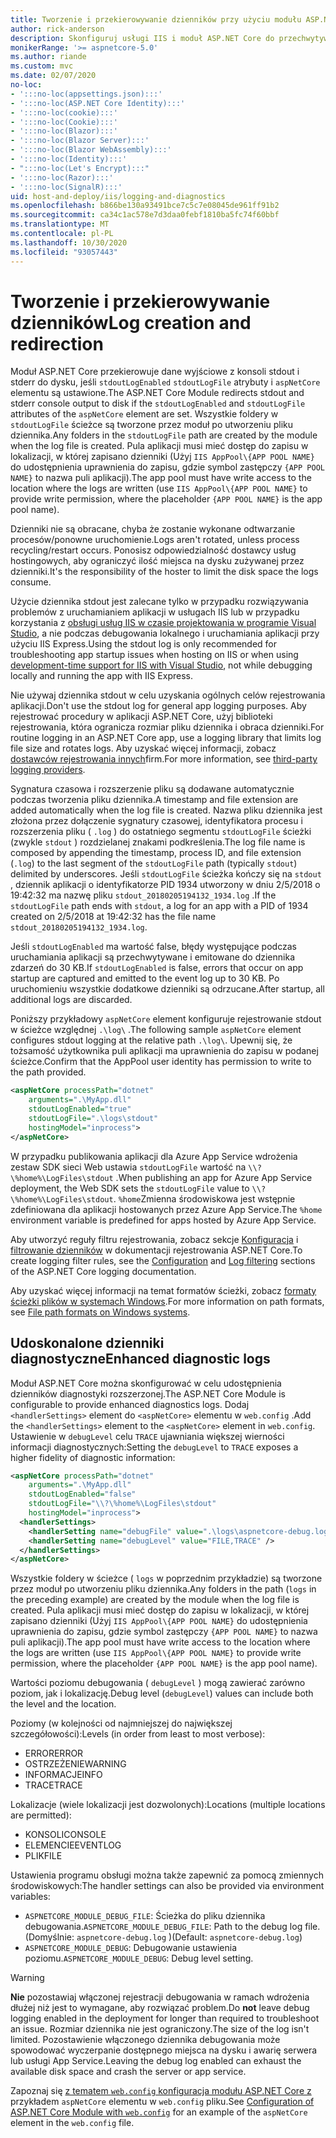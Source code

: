 ```yaml
---
title: Tworzenie i przekierowywanie dzienników przy użyciu modułu ASP.NET Core
author: rick-anderson
description: Skonfiguruj usługi IIS i moduł ASP.NET Core do przechwytywania dzienników i informacji diagnostycznych.
monikerRange: '>= aspnetcore-5.0'
ms.author: riande
ms.custom: mvc
ms.date: 02/07/2020
no-loc:
- ':::no-loc(appsettings.json):::'
- ':::no-loc(ASP.NET Core Identity):::'
- ':::no-loc(cookie):::'
- ':::no-loc(Cookie):::'
- ':::no-loc(Blazor):::'
- ':::no-loc(Blazor Server):::'
- ':::no-loc(Blazor WebAssembly):::'
- ':::no-loc(Identity):::'
- ":::no-loc(Let's Encrypt):::"
- ':::no-loc(Razor):::'
- ':::no-loc(SignalR):::'
uid: host-and-deploy/iis/logging-and-diagnostics
ms.openlocfilehash: b866be130a93491bce7c5c7e08045de961ff91b2
ms.sourcegitcommit: ca34c1ac578e7d3daa0febf1810ba5fc74f60bbf
ms.translationtype: MT
ms.contentlocale: pl-PL
ms.lasthandoff: 10/30/2020
ms.locfileid: "93057443"
---
```

# <a name="log-creation-and-redirection"></a><span data-ttu-id="1be0f-103">Tworzenie i przekierowywanie dzienników</span><span class="sxs-lookup"><span data-stu-id="1be0f-103">Log creation and redirection</span></span>

<span data-ttu-id="1be0f-104">Moduł ASP.NET Core przekierowuje dane wyjściowe z konsoli stdout i stderr do dysku, jeśli `stdoutLogEnabled` `stdoutLogFile` atrybuty i `aspNetCore` elementu są ustawione.</span><span class="sxs-lookup"><span data-stu-id="1be0f-104">The ASP.NET Core Module redirects stdout and stderr console output to disk if the `stdoutLogEnabled` and `stdoutLogFile` attributes of the `aspNetCore` element are set.</span></span> <span data-ttu-id="1be0f-105">Wszystkie foldery w `stdoutLogFile` ścieżce są tworzone przez moduł po utworzeniu pliku dziennika.</span><span class="sxs-lookup"><span data-stu-id="1be0f-105">Any folders in the `stdoutLogFile` path are created by the module when the log file is created.</span></span> <span data-ttu-id="1be0f-106">Pula aplikacji musi mieć dostęp do zapisu w lokalizacji, w której zapisano dzienniki (Użyj `IIS AppPool\{APP POOL NAME}` do udostępnienia uprawnienia do zapisu, gdzie symbol zastępczy `{APP POOL NAME}` to nazwa puli aplikacji).</span><span class="sxs-lookup"><span data-stu-id="1be0f-106">The app pool must have write access to the location where the logs are written (use `IIS AppPool\{APP POOL NAME}` to provide write permission, where the placeholder `{APP POOL NAME}` is the app pool name).</span></span>

<span data-ttu-id="1be0f-107">Dzienniki nie są obracane, chyba że zostanie wykonane odtwarzanie procesów/ponowne uruchomienie.</span><span class="sxs-lookup"><span data-stu-id="1be0f-107">Logs aren't rotated, unless process recycling/restart occurs.</span></span> <span data-ttu-id="1be0f-108">Ponosisz odpowiedzialność dostawcy usług hostingowych, aby ograniczyć ilość miejsca na dysku zużywanej przez dzienniki.</span><span class="sxs-lookup"><span data-stu-id="1be0f-108">It's the responsibility of the hoster to limit the disk space the logs consume.</span></span>

<span data-ttu-id="1be0f-109">Użycie dziennika stdout jest zalecane tylko w przypadku rozwiązywania problemów z uruchamianiem aplikacji w usługach IIS lub w przypadku korzystania z [obsługi usług IIS w czasie projektowania w programie Visual Studio](xref:host-and-deploy/iis/development-time-iis-support), a nie podczas debugowania lokalnego i uruchamiania aplikacji przy użyciu IIS Express.</span><span class="sxs-lookup"><span data-stu-id="1be0f-109">Using the stdout log is only recommended for troubleshooting app startup issues when hosting on IIS or when using [development-time support for IIS with Visual Studio](xref:host-and-deploy/iis/development-time-iis-support), not while debugging locally and running the app with IIS Express.</span></span>

<span data-ttu-id="1be0f-110">Nie używaj dziennika stdout w celu uzyskania ogólnych celów rejestrowania aplikacji.</span><span class="sxs-lookup"><span data-stu-id="1be0f-110">Don't use the stdout log for general app logging purposes.</span></span> <span data-ttu-id="1be0f-111">Aby rejestrować procedury w aplikacji ASP.NET Core, użyj biblioteki rejestrowania, która ogranicza rozmiar pliku dziennika i obraca dzienniki.</span><span class="sxs-lookup"><span data-stu-id="1be0f-111">For routine logging in an ASP.NET Core app, use a logging library that limits log file size and rotates logs.</span></span> <span data-ttu-id="1be0f-112">Aby uzyskać więcej informacji, zobacz [dostawców rejestrowania innych](xref:fundamentals/logging/index#third-party-logging-providers)firm.</span><span class="sxs-lookup"><span data-stu-id="1be0f-112">For more information, see [third-party logging providers](xref:fundamentals/logging/index#third-party-logging-providers).</span></span>

<span data-ttu-id="1be0f-113">Sygnatura czasowa i rozszerzenie pliku są dodawane automatycznie podczas tworzenia pliku dziennika.</span><span class="sxs-lookup"><span data-stu-id="1be0f-113">A timestamp and file extension are added automatically when the log file is created.</span></span> <span data-ttu-id="1be0f-114">Nazwa pliku dziennika jest złożona przez dołączenie sygnatury czasowej, identyfikatora procesu i rozszerzenia pliku ( `.log` ) do ostatniego segmentu `stdoutLogFile` ścieżki (zwykle `stdout` ) rozdzielanej znakami podkreślenia.</span><span class="sxs-lookup"><span data-stu-id="1be0f-114">The log file name is composed by appending the timestamp, process ID, and file extension (`.log`) to the last segment of the `stdoutLogFile` path (typically `stdout`) delimited by underscores.</span></span> <span data-ttu-id="1be0f-115">Jeśli `stdoutLogFile` ścieżka kończy się na `stdout` , dziennik aplikacji o identyfikatorze PID 1934 utworzony w dniu 2/5/2018 o 19:42:32 ma nazwę pliku `stdout_20180205194132_1934.log` .</span><span class="sxs-lookup"><span data-stu-id="1be0f-115">If the `stdoutLogFile` path ends with `stdout`, a log for an app with a PID of 1934 created on 2/5/2018 at 19:42:32 has the file name `stdout_20180205194132_1934.log`.</span></span>

<span data-ttu-id="1be0f-116">Jeśli `stdoutLogEnabled` ma wartość false, błędy występujące podczas uruchamiania aplikacji są przechwytywane i emitowane do dziennika zdarzeń do 30 KB.</span><span class="sxs-lookup"><span data-stu-id="1be0f-116">If `stdoutLogEnabled` is false, errors that occur on app startup are captured and emitted to the event log up to 30 KB.</span></span> <span data-ttu-id="1be0f-117">Po uruchomieniu wszystkie dodatkowe dzienniki są odrzucane.</span><span class="sxs-lookup"><span data-stu-id="1be0f-117">After startup, all additional logs are discarded.</span></span>

<span data-ttu-id="1be0f-118">Poniższy przykładowy `aspNetCore` element konfiguruje rejestrowanie stdout w ścieżce względnej `.\log\` .</span><span class="sxs-lookup"><span data-stu-id="1be0f-118">The following sample `aspNetCore` element configures stdout logging at the relative path `.\log\`.</span></span> <span data-ttu-id="1be0f-119">Upewnij się, że tożsamość użytkownika puli aplikacji ma uprawnienia do zapisu w podanej ścieżce.</span><span class="sxs-lookup"><span data-stu-id="1be0f-119">Confirm that the AppPool user identity has permission to write to the path provided.</span></span>

```xml
<aspNetCore processPath="dotnet"
    arguments=".\MyApp.dll"
    stdoutLogEnabled="true"
    stdoutLogFile=".\logs\stdout"
    hostingModel="inprocess">
</aspNetCore>
```

<span data-ttu-id="1be0f-120">W przypadku publikowania aplikacji dla Azure App Service wdrożenia zestaw SDK sieci Web ustawia `stdoutLogFile` wartość na `\\?\%home%\LogFiles\stdout` .</span><span class="sxs-lookup"><span data-stu-id="1be0f-120">When publishing an app for Azure App Service deployment, the Web SDK sets the `stdoutLogFile` value to `\\?\%home%\LogFiles\stdout`.</span></span> <span data-ttu-id="1be0f-121">`%home`Zmienna środowiskowa jest wstępnie zdefiniowana dla aplikacji hostowanych przez Azure App Service.</span><span class="sxs-lookup"><span data-stu-id="1be0f-121">The `%home` environment variable is predefined for apps hosted by Azure App Service.</span></span>

<span data-ttu-id="1be0f-122">Aby utworzyć reguły filtru rejestrowania, zobacz sekcje [Konfiguracja](xref:fundamentals/logging/index#log-filtering) i [filtrowanie dzienników](xref:fundamentals/logging/index#log-filtering) w dokumentacji rejestrowania ASP.NET Core.</span><span class="sxs-lookup"><span data-stu-id="1be0f-122">To create logging filter rules, see the [Configuration](xref:fundamentals/logging/index#log-filtering) and [Log filtering](xref:fundamentals/logging/index#log-filtering) sections of the ASP.NET Core logging documentation.</span></span>

<span data-ttu-id="1be0f-123">Aby uzyskać więcej informacji na temat formatów ścieżki, zobacz [formaty ścieżki plików w systemach Windows](/dotnet/standard/io/file-path-formats).</span><span class="sxs-lookup"><span data-stu-id="1be0f-123">For more information on path formats, see [File path formats on Windows systems](/dotnet/standard/io/file-path-formats).</span></span>

## <a name="enhanced-diagnostic-logs"></a><span data-ttu-id="1be0f-124">Udoskonalone dzienniki diagnostyczne</span><span class="sxs-lookup"><span data-stu-id="1be0f-124">Enhanced diagnostic logs</span></span>

<span data-ttu-id="1be0f-125">Moduł ASP.NET Core można skonfigurować w celu udostępnienia dzienników diagnostyki rozszerzonej.</span><span class="sxs-lookup"><span data-stu-id="1be0f-125">The ASP.NET Core Module is configurable to provide enhanced diagnostics logs.</span></span> <span data-ttu-id="1be0f-126">Dodaj `<handlerSettings>` element do `<aspNetCore>` elementu w `web.config` .</span><span class="sxs-lookup"><span data-stu-id="1be0f-126">Add the `<handlerSettings>` element to the `<aspNetCore>` element in `web.config`.</span></span> <span data-ttu-id="1be0f-127">Ustawienie w `debugLevel` celu `TRACE` ujawniania większej wierności informacji diagnostycznych:</span><span class="sxs-lookup"><span data-stu-id="1be0f-127">Setting the `debugLevel` to `TRACE` exposes a higher fidelity of diagnostic information:</span></span>

```xml
<aspNetCore processPath="dotnet"
    arguments=".\MyApp.dll"
    stdoutLogEnabled="false"
    stdoutLogFile="\\?\%home%\LogFiles\stdout"
    hostingModel="inprocess">
  <handlerSettings>
    <handlerSetting name="debugFile" value=".\logs\aspnetcore-debug.log" />
    <handlerSetting name="debugLevel" value="FILE,TRACE" />
  </handlerSettings>
</aspNetCore>
```

<span data-ttu-id="1be0f-128">Wszystkie foldery w ścieżce ( `logs` w poprzednim przykładzie) są tworzone przez moduł po utworzeniu pliku dziennika.</span><span class="sxs-lookup"><span data-stu-id="1be0f-128">Any folders in the path (`logs` in the preceding example) are created by the module when the log file is created.</span></span> <span data-ttu-id="1be0f-129">Pula aplikacji musi mieć dostęp do zapisu w lokalizacji, w której zapisano dzienniki (Użyj `IIS AppPool\{APP POOL NAME}` do udostępnienia uprawnienia do zapisu, gdzie symbol zastępczy `{APP POOL NAME}` to nazwa puli aplikacji).</span><span class="sxs-lookup"><span data-stu-id="1be0f-129">The app pool must have write access to the location where the logs are written (use `IIS AppPool\{APP POOL NAME}` to provide write permission, where the placeholder `{APP POOL NAME}` is the app pool name).</span></span>

<span data-ttu-id="1be0f-130">Wartości poziomu debugowania ( `debugLevel` ) mogą zawierać zarówno poziom, jak i lokalizację.</span><span class="sxs-lookup"><span data-stu-id="1be0f-130">Debug level (`debugLevel`) values can include both the level and the location.</span></span>

<span data-ttu-id="1be0f-131">Poziomy (w kolejności od najmniejszej do największej szczegółowości):</span><span class="sxs-lookup"><span data-stu-id="1be0f-131">Levels (in order from least to most verbose):</span></span>

* <span data-ttu-id="1be0f-132">ERROR</span><span class="sxs-lookup"><span data-stu-id="1be0f-132">ERROR</span></span>
* <span data-ttu-id="1be0f-133">OSTRZEŻENIE</span><span class="sxs-lookup"><span data-stu-id="1be0f-133">WARNING</span></span>
* <span data-ttu-id="1be0f-134">INFORMACJE</span><span class="sxs-lookup"><span data-stu-id="1be0f-134">INFO</span></span>
* <span data-ttu-id="1be0f-135">TRACE</span><span class="sxs-lookup"><span data-stu-id="1be0f-135">TRACE</span></span>

<span data-ttu-id="1be0f-136">Lokalizacje (wiele lokalizacji jest dozwolonych):</span><span class="sxs-lookup"><span data-stu-id="1be0f-136">Locations (multiple locations are permitted):</span></span>

* <span data-ttu-id="1be0f-137">KONSOLI</span><span class="sxs-lookup"><span data-stu-id="1be0f-137">CONSOLE</span></span>
* <span data-ttu-id="1be0f-138">ELEMENCIE</span><span class="sxs-lookup"><span data-stu-id="1be0f-138">EVENTLOG</span></span>
* <span data-ttu-id="1be0f-139">PLIK</span><span class="sxs-lookup"><span data-stu-id="1be0f-139">FILE</span></span>

<span data-ttu-id="1be0f-140">Ustawienia programu obsługi można także zapewnić za pomocą zmiennych środowiskowych:</span><span class="sxs-lookup"><span data-stu-id="1be0f-140">The handler settings can also be provided via environment variables:</span></span>

* <span data-ttu-id="1be0f-141">`ASPNETCORE_MODULE_DEBUG_FILE`: Ścieżka do pliku dziennika debugowania.</span><span class="sxs-lookup"><span data-stu-id="1be0f-141">`ASPNETCORE_MODULE_DEBUG_FILE`: Path to the debug log file.</span></span> <span data-ttu-id="1be0f-142">(Domyślnie: `aspnetcore-debug.log` )</span><span class="sxs-lookup"><span data-stu-id="1be0f-142">(Default: `aspnetcore-debug.log`)</span></span>
* <span data-ttu-id="1be0f-143">`ASPNETCORE_MODULE_DEBUG`: Debugowanie ustawienia poziomu.</span><span class="sxs-lookup"><span data-stu-id="1be0f-143">`ASPNETCORE_MODULE_DEBUG`: Debug level setting.</span></span>

> [!WARNING]
> <span data-ttu-id="1be0f-144">**Nie** pozostawiaj włączonej rejestracji debugowania w ramach wdrożenia dłużej niż jest to wymagane, aby rozwiązać problem.</span><span class="sxs-lookup"><span data-stu-id="1be0f-144">Do **not** leave debug logging enabled in the deployment for longer than required to troubleshoot an issue.</span></span> <span data-ttu-id="1be0f-145">Rozmiar dziennika nie jest ograniczony.</span><span class="sxs-lookup"><span data-stu-id="1be0f-145">The size of the log isn't limited.</span></span> <span data-ttu-id="1be0f-146">Pozostawienie włączonego dziennika debugowania może spowodować wyczerpanie dostępnego miejsca na dysku i awarię serwera lub usługi App Service.</span><span class="sxs-lookup"><span data-stu-id="1be0f-146">Leaving the debug log enabled can exhaust the available disk space and crash the server or app service.</span></span>

<span data-ttu-id="1be0f-147">Zapoznaj się [z tematem `web.config` konfiguracja modułu ASP.NET Core z](xref:host-and-deploy/iis/web-config#configuration-of-aspnet-core-module-with-webconfig) przykładem `aspNetCore` elementu w `web.config` pliku.</span><span class="sxs-lookup"><span data-stu-id="1be0f-147">See [Configuration of ASP.NET Core Module with `web.config`](xref:host-and-deploy/iis/web-config#configuration-of-aspnet-core-module-with-webconfig) for an example of the `aspNetCore` element in the `web.config` file.</span></span>
